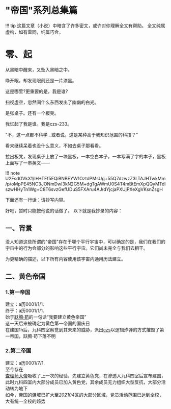 # "帝国"系列总集篇
!!! tip
    这篇文章（小说）中暗含了许多密文，或许对你理解全文有帮助。
    全文纯属虚构，如有雷同，纯属巧合。

# 零、起
从黑暗中醒来，又坠入黑暗之中。

睁开眼，却发现眼前还是一片漆黑。

这是哪里?更重要的是，我是谁?

扫视虚空，忽然间什么东西发出了幽幽的白光。

是张桌子。还有一个板凳。

我忆起了我是谁。我是czs-233。

"不，这一点都不科学...或者说，这是某种高于我知识范围的科技？”

看来继续呆着也没什么意义，不如去桌子那看看。

拉出板凳，发现桌子上放了一块黑板，一本空白本子，一本写满了字的本子，黑板上面写了一串英文——


!!! note
   U2FsdGVkX1/IH+TFf5EQiBNBEYW1OztdPMsUg+55Q7dzwzZ3LTAJHTwkMm/p/oMpPE45NC3JONmDwI3kN2G5M+dgTgAWmU0S4T4mBtEmXpQQyMTdlszwHHyTn1Wg+C8T6svzGefUDuS5FXAru4AJ/dYjcjaPXUjPXeXgVKsnZsgH

下面还有一行话：请抄写内容。
<font color=#fffff size=2>--Rabbit -czs233 </font>

好吧，暂时只能按他说的话做了。
以下就是我抄录的内容：
## 一、背景
没人知道这些所谓的"帝国"存在于哪个平行宇宙中，可以确定的是，我们在我们的宇宙中的行为会部分的影响这些平行宇宙。它们尚未完全与我们去相干。

为更精确的描述，以下所有内容使用该宇宙内通用历法建立。

## 二、黄色帝国
### 1.第一帝国
建立：a历0001/1/1.\
终于：a历0001/1/1.\
始于[跃腾·苟]()的一句话“我要建立黄色帝国”\
这一天后来被确定为黄色第一帝国的国庆日\
在建国1h后，九科四室察觉到其未来的威胁，派出[czs](人物志\czs.md)以逻辑炸弹的方式摧毁了第一帝国，跃腾·苟下落不明
### 2.第二帝国
建立：a历0001/7/1.\
至今存在\
[查理苟大帝]()吸收了上一次的经验，先建立黄色党，在渗透入九科四室后宣布建国，此时九科四室内大部分成员已加入黄色党，其余成员无力组织大型反抗，大部分活动转为地下\
如今，帝国的疆域已扩大至*202104*区的大部分区域，党员活动范围已达到全校，大有统一全校的趋势

